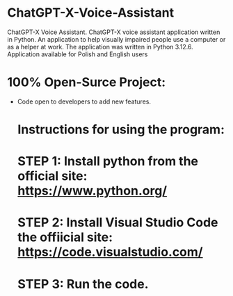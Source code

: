# ChatGPT-X-Voice-Assistant
ChatGPT-X Voice Assistant. ChatGPT-X voice assistant application written in Python. An application to help visually impaired people use a computer or as a helper at work.
The application was written in Python 3.12.6. Application available for Polish and English users

# 100% Open-Surce Project:
- Code open to developers to add new features.

  # Instructions for using the program:
  # STEP 1: Install python from the official site: https://www.python.org/
  # STEP 2: Install Visual Studio Code the offiicial site: https://code.visualstudio.com/
  # STEP 3: Run the code.
